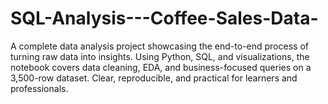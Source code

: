 # SQL-Analysis---Coffee-Sales-Data-
A complete data analysis project showcasing the end-to-end process of turning raw data into insights. Using Python, SQL, and visualizations, the notebook covers data cleaning, EDA, and business-focused queries on a 3,500-row dataset. Clear, reproducible, and practical for learners and professionals.
